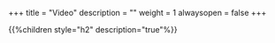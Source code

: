 +++
title = "Video"
description = ""
weight = 1
alwaysopen = false
+++


{{%children style="h2" description="true"%}}